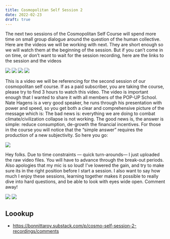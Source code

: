 ```yaml
---
title: Cosmopolitan Self Session 2
date: 2022-02-23
draft: true
---
```


The next two sessions of the Cosmopolitan Self Course will spend more time on small group dialogue around the question of the human collective. Here are the videos we will be working with next. They are short enough so we will watch them at the beginning of the session. But if you can’t come in on time, or don’t want to wait for the session recording, here are the links to the session and the videos

![](https://www.youtube.com/watch?v=PUwmA3Q0_OE)
![](https://www.youtube.com/watch?v=xb5zYKYF3Xo)
![](https://www.youtube.com/watch?v=ymI5Uv5cGU4)
![](https://www.youtube.com/watch?v=UY9P0QSxlnI)

This is a video we will be referencing for the second session of our cosmopolitan self course. If as a paid subscriber, you are taking the course, please try to find 3 hours to watch this video.
The video is important enough that I wanted to share it with all members of the POP-UP School. Nate Hagens is a very good speaker, he runs through his presentation with power and speed, so you get both a clear and comprehensive picture of the message which is:
The bad news is: everything we are doing to combat climate/civilization collapse is not working. The good news is, the answer is simple: reduce consumption, de-growth the financial incentives.
For those in the course you will notice that the “simple answer” requires the production of a new subjectivity.
So here you go:

![](https://www.youtube.com/watch?v=qYeZwUVx5MY)

Hey folks. Due to time constraints — quick turn-arounds— I just uploaded the raw video files. You will have to advance through the break-out periods. Also apologies that my mic is so loud! I’ve lowered the gain, and try to make sure its in the right position before I start a session.
I also want to say how much I enjoy these sessions, learning together makes it possible to really dive into hard questions, and be able to look with eyes wide open. Comment away!

![](https://www.youtube.com/watch?v=cydHeR_u-_c)
![](https://www.youtube.com/watch?v=wJYjL8GCCC0)

## Loookup


- https://bonnittaroy.substack.com/p/cosmo-self-session-2-recordings/comments
